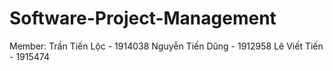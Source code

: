 # Software-Project-Management

Member:
    Trần Tiến Lộc       -   1914038
    Nguyễn Tiến Dũng    -   1912958
    Lê Viết Tiến        -   1915474
